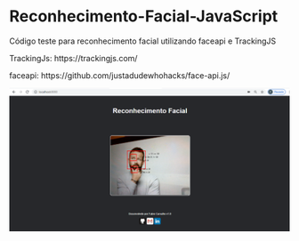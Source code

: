 # Reconhecimento-Facial-JavaScript
 Código teste para reconhecimento facial utilizando faceapi e TrackingJS

<p>TrackingJs: https://trackingjs.com/</p>
<p>faceapi: https://github.com/justadudewhohacks/face-api.js/</p>

<img src="/detectarFace/img/telaInicio.png" alt="talaInicio">

